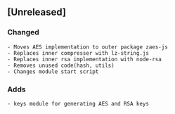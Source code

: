 ## [Unreleased]
### Changed
    - Moves AES implementation to outer package zaes-js
    - Replaces inner compresser with lz-string.js
    - Replaces inner rsa implementation with node-rsa
    - Removes unused code(hash, utils)
    - Changes module start script
### Adds 
    - keys module for generating AES and RSA keys